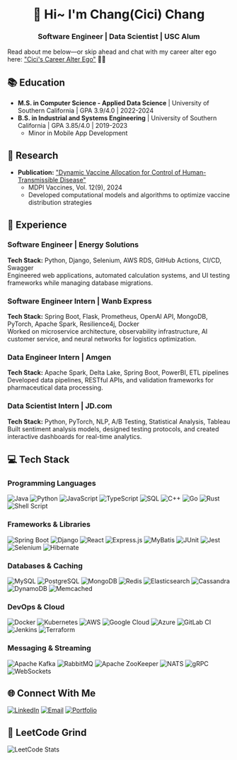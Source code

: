 <h1 align="center"> 👋 Hi~ I'm Chang(Cici) Chang </h1>
<h3 align="center">Software Engineer | Data Scientist | USC Alum</h3>

Read about me below—or skip ahead and chat with my career alter ego here: ["Cici's Career Alter Ego"](https://huggingface.co/spaces/cicidevs/career_conversations) 👀💬

## 📚 Education
- **M.S. in Computer Science - Applied Data Science** | University of Southern California | GPA 3.9/4.0 | 2022-2024
- **B.S. in Industrial and Systems Engineering** | University of Southern California | GPA 3.85/4.0 | 2019-2023
  - Minor in Mobile App Development

## 📝 Research
- **Publication:** ["Dynamic Vaccine Allocation for Control of Human-Transmissible Disease"](https://www.mdpi.com/2076-393X/12/9/1034)
  - MDPI Vaccines, Vol. 12(9), 2024
  - Developed computational models and algorithms to optimize vaccine distribution strategies

## 💼 Experience
### Software Engineer | Energy Solutions
**Tech Stack:** Python, Django, Selenium, AWS RDS, GitHub Actions, CI/CD, Swagger  
Engineered web applications, automated calculation systems, and UI testing frameworks while managing database migrations.

### Software Engineer Intern | Wanb Express
**Tech Stack:** Spring Boot, Flask, Prometheus, OpenAI API, MongoDB, PyTorch, Apache Spark, Resilience4j, Docker  
Worked on microservice architecture, observability infrastructure, AI customer service, and neural networks for logistics optimization.

### Data Engineer Intern | Amgen
**Tech Stack:** Apache Spark, Delta Lake, Spring Boot, PowerBI, ETL pipelines  
Developed data pipelines, RESTful APIs, and validation frameworks for pharmaceutical data processing.

### Data Scientist Intern | JD.com
**Tech Stack:** Python, PyTorch, NLP, A/B Testing, Statistical Analysis, Tableau  
Built sentiment analysis models, designed testing protocols, and created interactive dashboards for real-time analytics.



## 💻 Tech Stack
### Programming Languages
![Java](https://img.shields.io/badge/java-%23ED8B00.svg?style=flat&logo=openjdk&logoColor=white)
![Python](https://img.shields.io/badge/python-3670A0?style=flat&logo=python&logoColor=ffdd54)
![JavaScript](https://img.shields.io/badge/javascript-%23323330.svg?style=flat&logo=javascript&logoColor=%23F7DF1E)
![TypeScript](https://img.shields.io/badge/typescript-%23007ACC.svg?style=flat&logo=typescript&logoColor=white)
![SQL](https://img.shields.io/badge/sql-%2307405e.svg?style=flat&logo=postgresql&logoColor=white)
![C++](https://img.shields.io/badge/c++-%2300599C.svg?style=flat&logo=c%2B%2B&logoColor=white)
![Go](https://img.shields.io/badge/go-%2300ADD8.svg?style=flat&logo=go&logoColor=white)
![Rust](https://img.shields.io/badge/rust-%23000000.svg?style=flat&logo=rust&logoColor=white)
![Shell Script](https://img.shields.io/badge/shell_script-%23121011.svg?style=flat&logo=gnu-bash&logoColor=white)

### Frameworks & Libraries
![Spring Boot](https://img.shields.io/badge/Spring%20Boot-%236DB33F.svg?style=flat&logo=spring-boot&logoColor=white)
![Django](https://img.shields.io/badge/django-%23092E20.svg?style=flat&logo=django&logoColor=white)
![React](https://img.shields.io/badge/react-%2320232a.svg?style=flat&logo=react&logoColor=%2361DAFB)
![Express.js](https://img.shields.io/badge/express.js-%23404d59.svg?style=flat&logo=express&logoColor=%2361DAFB)
![MyBatis](https://img.shields.io/badge/MyBatis-%23FF4F5D.svg?style=flat&logo=mybatis&logoColor=white)
![JUnit](https://img.shields.io/badge/JUnit-%2325A162.svg?style=flat&logo=junit5&logoColor=white)
![Jest](https://img.shields.io/badge/Jest-%23C21325.svg?style=flat&logo=jest&logoColor=white)
![Selenium](https://img.shields.io/badge/selenium-%2343B02A.svg?style=flat&logo=selenium&logoColor=white)
![Hibernate](https://img.shields.io/badge/Hibernate-%23B6232A.svg?style=flat&logo=hibernate&logoColor=white)

### Databases & Caching
![MySQL](https://img.shields.io/badge/mysql-%2300f.svg?style=flat&logo=mysql&logoColor=white)
![PostgreSQL](https://img.shields.io/badge/postgresql-%23316192.svg?style=flat&logo=postgresql&logoColor=white)
![MongoDB](https://img.shields.io/badge/MongoDB-%234ea94b.svg?style=flat&logo=mongodb&logoColor=white)
![Redis](https://img.shields.io/badge/redis-%23DD0031.svg?style=flat&logo=redis&logoColor=white)
![Elasticsearch](https://img.shields.io/badge/Elasticsearch-%23005571.svg?style=flat&logo=elasticsearch&logoColor=white)
![Cassandra](https://img.shields.io/badge/cassandra-%231287B1.svg?style=flat&logo=apache-cassandra&logoColor=white)
![DynamoDB](https://img.shields.io/badge/DynamoDB-4053D6?style=flat&logo=amazon-dynamodb&logoColor=white)
![Memcached](https://img.shields.io/badge/Memcached-%23ffffff.svg?style=flat&logo=memcached&logoColor=black)

### DevOps & Cloud
![Docker](https://img.shields.io/badge/docker-%230db7ed.svg?style=flat&logo=docker&logoColor=white)
![Kubernetes](https://img.shields.io/badge/kubernetes-%23326ce5.svg?style=flat&logo=kubernetes&logoColor=white)
![AWS](https://img.shields.io/badge/AWS-%23FF9900.svg?style=flat&logo=amazon-aws&logoColor=white)
![Google Cloud](https://img.shields.io/badge/GCP-%234285F4.svg?style=flat&logo=google-cloud&logoColor=white)
![Azure](https://img.shields.io/badge/azure-%230072C6.svg?style=flat&logo=microsoftazure&logoColor=white)
![GitLab CI](https://img.shields.io/badge/gitlab%20ci-%23181717.svg?style=flat&logo=gitlab&logoColor=white)
![Jenkins](https://img.shields.io/badge/jenkins-%232C5263.svg?style=flat&logo=jenkins&logoColor=white)
![Terraform](https://img.shields.io/badge/terraform-%235835CC.svg?style=flat&logo=terraform&logoColor=white)

### Messaging & Streaming
![Apache Kafka](https://img.shields.io/badge/Apache%20Kafka-000?style=flat&logo=apachekafka&logoColor=white)
![RabbitMQ](https://img.shields.io/badge/RabbitMQ-%23FF6600.svg?style=flat&logo=rabbitmq&logoColor=white)
![Apache ZooKeeper](https://img.shields.io/badge/Zookeeper-%23D22128.svg?style=flat&logo=apache&logoColor=white)
![NATS](https://img.shields.io/badge/NATS-%2327AAE0.svg?style=flat&logo=nats&logoColor=white)
![gRPC](https://img.shields.io/badge/gRPC-%23244c5a.svg?style=flat&logo=grpc&logoColor=white)
![WebSockets](https://img.shields.io/badge/WebSockets-%23010101.svg?style=flat&logo=socket.io&logoColor=white)

## 🌐 Connect With Me
[![LinkedIn](https://img.shields.io/badge/LinkedIn-%230077B5.svg?style=flat&logo=linkedin&logoColor=white)](https://www.linkedin.com/in/cici-chang/)
[![Email](https://img.shields.io/badge/Email-%2300599C.svg?style=flat&logo=gmail&logoColor=white&color=orange)](mailto:ccguam0411@gmail.com)
[![Portfolio](https://img.shields.io/badge/Portfolio-%2300599C.svg?style=flat&logo=vercel&logoColor=white&color=purple)](https://cicichang11.github.io/cicichang.github.io/)


## 🦾 LeetCode Grind
![LeetCode Stats](https://leetcard.jacoblin.cool/Heyitscici0411?ext=heatmap)
